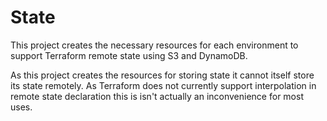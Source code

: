 State
=====

This project creates the necessary resources for each environment to support Terraform remote state using S3 and DynamoDB.

As this project creates the resources for storing state it cannot itself store its state remotely. As Terraform does not currently support interpolation in remote state declaration this is isn't actually an inconvenience for most uses.